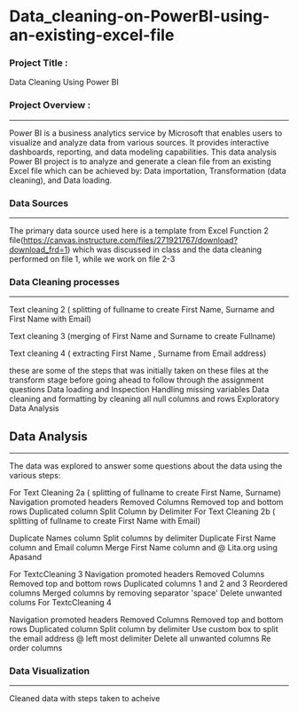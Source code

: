 # Data_cleaning-on-PowerBI-using-an-existing-excel-file

### Project Title :
Data Cleaning Using Power BI

### Project Overview :
---
Power BI is a business analytics service by Microsoft that enables users to visualize and analyze data from various sources. It provides interactive dashboards, reporting, and data modeling capabilities. This data analysis Power BI project is to analyze and generate a clean file from an existing Excel file which can be achieved by: Data importation, Transformation (data cleaning), and Data loading.

### Data Sources
---
The primary data source used here is a template from Excel Function 2 file(https://canvas.instructure.com/files/271921767/download?download_frd=1) which was discussed in class and the data cleaning performed on file 1, while we work on file 2-3


### Data Cleaning processes
---
Text cleaning 2 ( splitting of fullname to create First Name, Surname and First Name with Email)

Text cleaning 3 (merging of First Name and Surname to create Fullname)

Text cleaning 4 ( extracting First Name , Surname from Email address)

these are some of the steps that was initially taken on these files at the transform stage before going ahead to follow through the assignment questions
Data loading and Inspection
Handling missing variables
Data cleaning and formatting by cleaning all null columns and rows
Exploratory Data Analysis

## Data Analysis
---
The data was explored to answer some questions about the data using the various steps:

For Text Cleaning 2a ( splitting of fullname to create First Name, Surname)
Navigation
promoted headers
Removed Columns
Removed top and bottom rows
Duplicated column
Split Column by Delimiter
For Text Cleaning 2b ( splitting of fullname to create First Name with Email)

Duplicate Names column
Split columns by delimiter
Duplicate First Name column and Email column
Merge First Name column and @ Lita.org using Apasand
  
For TextcCleaning 3
Navigation
promoted headers
Removed Columns
Removed top and bottom rows
Duplicated columns 1 and 2 and 3
Reordered columns
Merged columns by removing separator 'space'
Delete unwanted colums
For TextcCleaning 4

Navigation
promoted headers
Removed Columns
Removed top and bottom rows
Duplicated column
Split column by delimiter
Use custom box to split the email address @ left most delimiter
Delete all unwanted columns
Re order columns

### Data Visualization
---
Cleaned data with steps taken to acheive


